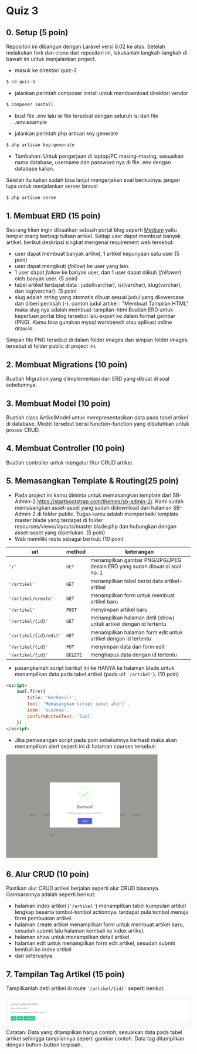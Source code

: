 # Quiz 3 

## 0. Setup (5 poin)
Repositori ini dibangun dengan Laravel versi 6.02 ke atas. Setelah melakukan fork dan clone dari repositori ini, lakukanlah langkah-langkah di bawah ini untuk menjalankan project. 

* masuk ke direktori quiz-3
```bash
$ cd quiz-3
```
* jalankan perintah composer install untuk mendownload direktori vendor
```bash
$ composer install
```
* buat file .env lalu isi file tersebut dengan seluruh isi dari file .env.example

* jalankan perintah php artisan key generate
```bash
$ php artisan key:generate
```
* Tambahan: Untuk pengerjaan di laptop/PC masing-masing, sesuaikan nama database, username dan password nya di file .env dengan database kalian. 

Setelah itu kalian sudah bisa lanjut mengerjakan soal berikutnya. jangan lupa untuk menjalankan server laravel
```bash
$ php artisan serve
```
## 1. Membuat ERD (15 poin)
Seorang klien ingin dibuatkan sebuah portal blog seperti [Medium](https://medium.com) yaitu tempat orang berbagi tulisan artikel. Setiap user dapat membuat banyak artikel.
berikut deskripsi singkat mengenai requirement web tersebut: 
* user dapat membuat banyak artikel, 1 artikel kepunyaan satu user (5 poin)
* user dapat mengikuti (*follow*) ke user yang lain.
* 1 user dapat *follow* ke banyak user, dan 1 user dapat diikuti (*follower*) oleh banyak user. (5 poin)
* tabel artikel terdapat data : judul(varchar), isi(varchar), slug(varchar), dan tag(varchar). (5 poin)
* slug adalah string yang otomatis dibuat sesuai judul yang dilowercase dan diberi pemisah (-). contoh judul artikel : "Membuat Tampilan HTML" maka slug nya adalah membuat-tampilan-html
Buatlah ERD untuk keperluan portal blog tersebut lalu export ke dalam format gambar (PNG). Kamu bisa gunakan mysql workbench atau aplikasi online draw.io. 

Simpan file PNG tersebut di dalam folder images dan simpan folder images tersebut di folder public di project  ini.

## 2. Membuat Migrations (10 poin)
Buatlah Migration yang diimplementasi dari ERD yang dibuat di soal sebelumnya. 

## 3. Membuat Model (10 poin)
Buatlah class ArtikelModel untuk merepresentasikan data pada tabel artikel di database. Model tersebut berisi function-function yang dibutuhkan untuk proses CRUD.

## 4. Membuat Controller (10 poin)
Buatlah controller untuk mengatur fitur CRUD artikel. 


## 5. Memasangkan Template & Routing(25 poin)
* Pada project ini kamu diminta untuk memasangkan template dari SB-Admin-2 https://startbootstrap.com/themes/sb-admin-2/. Kami sudah memasangkan asset-asset yang sudah didownload dari halaman SB-Admin-2 di folder public. Tugas kamu adalah memperbaiki template master blade yang terdapat di folder resources/views/layouts/master.blade.php dan hubungkan dengan asset-asset yang diperlukan.  (5 poin)
* Web memiliki route sebagai berikut: (10 poin)

| url                         | method | keterangan      |
|----------                   | -------- | -------------- |
| ```'/'```                   |```GET```| menampilkan gambar PNG/JPG/JPEG desain ERD yang sudah dibuat di soal no. 1  |
| ```'/artikel' ```        | ```GET``` | menampilkan tabel berisi data artikel-artikel |
| ```'/artikel/create'```  | ```GET``` | menampilkan form untuk membuat artikel baru  |
| ```'/artikel'``` | ```POST``` | menyimpan artikel baru 
| ```'/artikel/{id}'``` | ```GET``` | menampilkan halaman detil (show) untuk artikel dengan id tertentu
| ```'/artikel/{id}/edit'``` | ```GET``` | menampilkan halaman form edit untuk artikel dengan id tertentu
| ```'/artikel/{id}'``` | ```PUT``` | menyimpan data dari form edit 
| ```'/artikel/{id}'``` | ```DELETE``` | menghapus data dengan id tertentu

- pasangkanlah script berikut ini ke HANYA ke halaman blade untuk menampilkan data pada tabel artikel (pada url ```'/artikel'```). (10 poin)

```html
<script>
    Swal.fire({
        title: 'Berhasil!',
        text: 'Memasangkan script sweet alert',
        icon: 'success',
        confirmButtonText: 'Cool'
    })
</script>
```
- Jika pemasangan script pada poin sebelumnya berhasil maka akan menampilkan alert seperti ini di halaman courses tersebut:

![swal-example.gif](swal-example.gif?raw=true)

## 6. Alur CRUD (10 poin)
Pastikan alur CRUD artikel berjalan seperti alur CRUD biasanya. Gambarannya adalah seperti berikut:
* halaman index artikel (```'/artikel'```) menampilkan tabel kumpulan artikel lengkap beserta tombol-tombol actionnya. terdapat pula tombol menuju form pembuatan artikel.
* halaman create artikel menampilkan form untuk membuat artikel baru, sesudah submit lalu halaman kembali ke index artikel.
* halaman show untuk menampilkan detail artikel
* halaman edit untuk menampilkan form edit artikel, sesudah submit kembali ke index artikel 
* dan seterusnya. 

## 7. Tampilan Tag Artikel (15 poin)
Tampilkanlah detil artikel di route ```'/artikel/{id}'``` seperti berikut: 

![detil-artikel](detilartikel.PNG)
Catatan: Data yang ditampilkan hanya contoh, sesuaikan data pada tabel artikel sehingga tampilannya seperti gambar contoh. Data tag ditampilkan dengan button-button terpisah.
